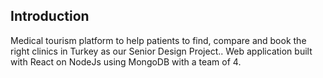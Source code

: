 ## Introduction

Medical tourism platform to help patients to find, compare and book the right clinics in Turkey as our Senior Design Project..
Web application built with React on NodeJs using MongoDB with a team of 4.
